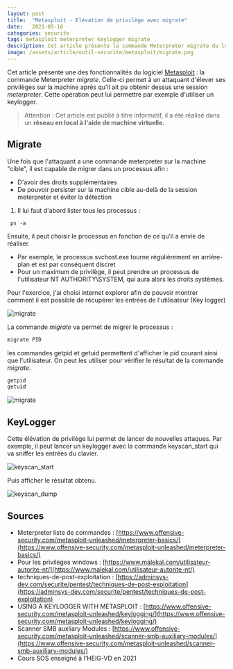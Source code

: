 ```yaml
---
layout: post
title:  "Metasploit - Elévation de privilège avec migrate"
date:   2021-05-16 
categories: securite
tags: metasploit meterpreter keylogger migrate
description: Cet article présente la commande Meterpreter migrate du logiciel  Metasploit. Celle-ci permet à un attaquant d'élever ses privilèges sur la machine après qu'il ait pu obtenir dessus une session meterpreter.
image: /assets/article/outil-securite/metasploit/migrate.png
---
```


Cet article présente une des fonctionnalités du logiciel [Metasploit](https://www.metasploit.com) : la commande Meterpreter *migrate*. Celle-ci permet à un attaquant d'élever ses privilèges sur la machine après qu'il ait pu obtenir dessus une session *meterpreter*. Cette opération peut lui permettre par exemple d'utiliser un keylogger.



>  Attention : Cet article est publié à titre informatif, il a été réalisé dans un **réseau en local à l'aide de machine virtuelle.** 



## Migrate

Une fois que l'attaquant a une commande meterpreter sur la machine "cible", il est capable de migrer dans un processus afin :

- D'avoir des droits supplémentaires
- De pouvoir persister sur la machine cible au-delà de la session meterpreter et éviter la détection

1) Il lui faut d'abord lister tous les processus :

```
 ps -a
```

Ensuite, il peut choisir le processus en fonction de ce qu'il a envie de réaliser.

- Par exemple, le processus svchost.exe tourne régulièrement en arrière-plan et est par conséquent discret
- Pour un maximum de privilège, il peut prendre un processus de l'utilisateur NT AUTHORITY\SYSTEM, qui aura alors les droits systèmes.

Pour l'exercice, j'ai choisi internet explorer afin de pouvoir montrer comment il est possible de récupérer les entrées de l'utilisateur (Key logger)

![migrate]({{site.url_complet}}/assets/article/outil-securite/metasploit/processus.png)



La commande *migrate* va permet de migrer le processus :

```bash
migrate PID
```

les commandes getpid et getuid permettent d'afficher le pid courant ainsi que l'utilisateur. On peut les utiliser pour vérifier le résultat de la commande *migrate*.

```bash
getpid
getuid
```

![migrate]({{site.url_complet}}/assets/article/outil-securite/metasploit/migrate.png)



## KeyLogger

Cette élévation de privilège lui permet de lancer de nouvelles attaques. Par exemple, il peut lancer un keylogger avec la commande  keyscan_start qui va sniffer les entrées du clavier.

![keyscan_start]({{site.url_complet}}/assets/article/outil-securite/metasploit/keyscan_start.JPG)

Puis  afficher le résultat obtenu.

![keyscan_dump]({{site.url_complet}}/assets/article/outil-securite/metasploit/keyscan_dump.JPG)



## Sources 

- Meterpreter liste de commandes : [https://www.offensive-security.com/metasploit-unleashed/meterpreter-basics/](https://www.offensive-security.com/metasploit-unleashed/meterpreter-basics/)
- Pour les privilèges windows : [https://www.malekal.com/utilisateur-autorite-nt/](https://www.malekal.com/utilisateur-autorite-nt/)
- techniques-de-post-exploitation : [https://adminsys-dev.com/securite/pentest/techniques-de-post-exploitation](https://adminsys-dev.com/securite/pentest/techniques-de-post-exploitation)
- USING A KEYLOGGER WITH METASPLOIT  : [https://www.offensive-security.com/metasploit-unleashed/keylogging/](https://www.offensive-security.com/metasploit-unleashed/keylogging/)
- Scanner SMB auxliary Modules : [https://www.offensive-security.com/metasploit-unleashed/scanner-smb-auxiliary-modules/](https://www.offensive-security.com/metasploit-unleashed/scanner-smb-auxiliary-modules/)
- Cours SOS enseigné à l'HEIG-VD en 2021
